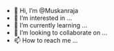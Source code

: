 - 👋 Hi, I’m @Muskanraja
- 👀 I’m interested in ...
- 🌱 I’m currently learning ...
- 💞️ I’m looking to collaborate on ...
- 📫 How to reach me ...

<!---
Muskanraja/Muskanraja is a ✨ special ✨ repository because its `README.md` (this file) appears on your GitHub profile.
You can click the Preview link to take a look at your changes.
--->
